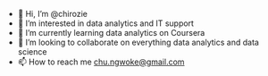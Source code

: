 - 👋 Hi, I’m @chirozie
- 👀 I’m interested in data analytics and IT support
- 🌱 I’m currently learning data analytics on Coursera
- 💞️ I’m looking to collaborate on everything data analytics and data science
- 📫 How to reach me chu.ngwoke@gmail.com

<!---
chirozie/chirozie is a ✨ special ✨ repository because its `README.md` (this file) appears on your GitHub profile.
You can click the Preview link to take a look at your changes.
--->

